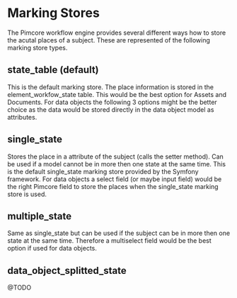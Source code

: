 # Marking Stores

The Pimcore workflow engine provides several different ways how to store the acutal places of a subject. These are represented of the following marking store types.

## state_table (default)

This is the default marking store. The place information is stored in the element_workfow_state table. This would be the best option for Assets and Documents. For data objects the following 3 options might be the better choice as the data would be stored directly in the data object model as attributes.

## single_state

Stores the place in a attribute of the subject (calls the setter method). Can be used if a model cannot be in more then one state at the same time. This is the default single_state marking store provided by the Symfony framework. For data objects a select field (or maybe input field) would be the right Pimcore field to store the places when the single_state marking store is used.

## multiple_state

Same as single_state but can be used if the subject can be in more then one state at the same time. Therefore a multiselect field would be the best option if used for data objects.

## data_object_splitted_state
@TODO